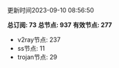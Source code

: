更新时间2023-09-10 08:56:50

**总订阅: 73**
**总节点: 937**
**有效节点: 277**
- v2ray节点: 237
- ss节点: 11
- trojan节点: 29
